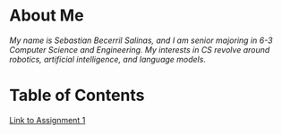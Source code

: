 # About Me
*My name is Sebastian Becerril Salinas, and I am senior majoring in 6-3 Computer Science and Engineering. My interests in CS revolve around robotics, artificial intelligence, and language models.*

# Table of Contents
[Link to Assignment 1](assignments/assignment1.md)

